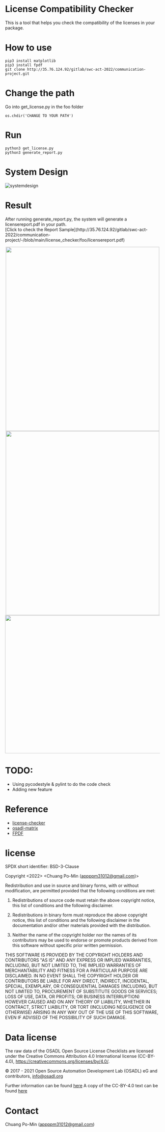 # License Compatibility Checker

This is a tool that helps you check the compatibility of the licenses in your package.

# How to use
```
pip3 install matplotlib
pip3 install fpdf
git clone http://35.76.124.92/gitlab/swc-act-2022/communication-project.git
```
# Change the path 

Go into get_license.py in the foo folder

```
os.chdir('CHANGE TO YOUR PATH')
```
# Run
```
python3 get_license.py
python3 generate_report.py
```
# System Design

![systemdesign](/uploads/3d3cfccad68f89921397c2b14ae58451/systemdesign.png)

# Result
<p>
After running generate_report.py, the system will generate a licensereport.pdf in your path.<br>
[Click to check the Report Sample](http://35.76.124.92/gitlab/swc-act-2022/communication-project/-/blob/main/license_checker/foo/licensereport.pdf)<br>

<div align=center><img width="500" height="600" src="https://imgur.com/UOXlALb.png"/> </div>

<div align=center><img width="500" height="600" src="https://imgur.com/ejhXQyO.png"/> </div>

<div align=center><img width="900" height="450" src="https://imgur.com/kiYWCi2.png"/> </div>

</p>

# TODO:
- Using pycodestyle & pylint to do the code check
- Adding new feature

# Reference
- [license-checker](https://github.com/davglass/license-checker)
- [osadl-matrix](https://github.com/priv-kweihmann/osadl-matrix)
- [FPDF](https://pyfpdf.readthedocs.io/en/latest/reference/FPDF/index.html)

# license
SPDX short identifier: BSD-3-Clause

Copyright <2022> <Chuang Po-Min (appppm31012@gmail.com)>

Redistribution and use in source and binary forms, with or without modification, are permitted provided that the following conditions are met:

1. Redistributions of source code must retain the above copyright notice, this list of conditions and the following disclaimer.

2. Redistributions in binary form must reproduce the above copyright notice, this list of conditions and the following disclaimer in the documentation and/or other materials provided with the distribution.

3. Neither the name of the copyright holder nor the names of its contributors may be used to endorse or promote products derived from this software without specific prior written permission.

THIS SOFTWARE IS PROVIDED BY THE COPYRIGHT HOLDERS AND CONTRIBUTORS "AS IS" AND ANY EXPRESS OR IMPLIED WARRANTIES, INCLUDING, BUT NOT LIMITED TO, THE IMPLIED WARRANTIES OF MERCHANTABILITY AND FITNESS FOR A PARTICULAR PURPOSE ARE DISCLAIMED. IN NO EVENT SHALL THE COPYRIGHT HOLDER OR CONTRIBUTORS BE LIABLE FOR ANY DIRECT, INDIRECT, INCIDENTAL, SPECIAL, EXEMPLARY, OR CONSEQUENTIAL DAMAGES (INCLUDING, BUT NOT LIMITED TO, PROCUREMENT OF SUBSTITUTE GOODS OR SERVICES; LOSS OF USE, DATA, OR PROFITS; OR BUSINESS INTERRUPTION) HOWEVER CAUSED AND ON ANY THEORY OF LIABILITY, WHETHER IN CONTRACT, STRICT LIABILITY, OR TORT (INCLUDING NEGLIGENCE OR OTHERWISE) ARISING IN ANY WAY OUT OF THE USE OF THIS SOFTWARE, EVEN IF ADVISED OF THE POSSIBILITY OF SUCH DAMAGE.

# Data license

The raw data of the OSADL Open Source License Checklists are licensed under the Creative Commons Attribution 4.0 International license (CC-BY-4.0), https://creativecommons.org/licenses/by/4.0/.

© 2017 - 2021 Open Source Automation Development Lab (OSADL) eG and contributors, info@osadl.org

Further information can be found [here](https://www.osadl.org/Access-to-raw-data.oss-compliance-raw-data-access.0.html)
A copy of the CC-BY-4.0 text can be found [here](LICENSE.ccby40)

# Contact 
Chuang Po-Min (appppm31012@gmail.com)
